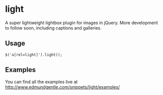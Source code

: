 light
=====

A super lightweight lightbox plugin for images in jQuery. More development to follow soon, including captions and galleries.


Usage
-----

    $('a[rel=light]').light();

Examples
--------

You can find all the examples live at http://www.edmundgentle.com/snippets/light/examples/